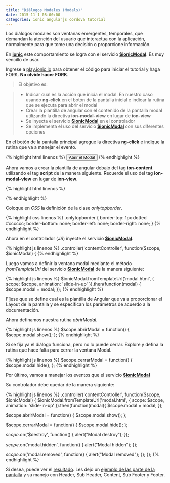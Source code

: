 ```yaml
---
title: "Diálogos Modales (Modals)"
date: 2015-11-1 08:00:00
categories: ionic angularjs cordova tutorial
---
```

Los diálogos modales son ventanas emergentes, temporales, que demandan la atención del usuario que interactua con la aplicación, normalmente para que tome una decisión o proporcione información.

En [__ionic__][1] este comportamiento se logra con el servicio [__$ionicModal__][2]. Es muy sencillo de usar.

Ingrese a [play.ionic.io][3] para obtener el código para iniciar el tutorial y haga FORK. __No olvide hacer FORK__.

  > El objetivo es:

  > - Indicar cual es la acción que inicia el modal. En nuestro caso usando __ng-click__ en el botón de la pantalla inicial e indicar la rutina que se ejecuta para abrir el modal
  > - Crear la plantilla de angular con el contenido de la pantalla modal utilizando la directiva __ion-modal-view__ en lugar de __ion-view__
  > - Se inyecta el servicio [__$ionicModal__][2] en el controlador
  > - Se implementa el uso del servicio [__$ionicModal__][2] con sus diferentes opciones

En el botón de la pantalla principal agregue la directiva __ng-click__ e indique la rutina que va a manejar el evento.

{% highlight html linenos %}
<button ng-click="abrirModal()" 
    class="button button-block button-assertive">Abrir el Modal
</button>
{% endhighlight %}

Ahora vamos a crear la plantilla de angular debajo del tag __ion-content__ utilizando el tag __script__ de la manera siguiente. Recuerde el uso del tag __ion-modal-view__ en lugar de __ion-view__.

{% highlight html linenos %}
<script id="modal.html" type="text/ng-template">
  <ion-modal-view>
    <ion-header-bar>
      <div class="buttons">
        <h1 class="title">Título Modal</h1>
        <button class="button button-icon ion-close-circled" ng-click="cerrarModal()">
        </button>
      </div>
    </ion-header-bar>
    <ion-content class="padding">
      <h3>Seleccione entre las opciones</h3>
      <ion-list>
        <ion-radio class="onlytopborder">
          Opción 1
        </ion-radio>
        <ion-radio class="onlytopborder">
          Opción 2
        </ion-radio>
        <ion-radio class="onlytopborder">
          Opción 3
        </ion-radio>
      </ion-list>
      <button class="button button-block button-dark">Continuar...</button>
    </ion-content>
  </ion-modal-view>
</script>
{% endhighlight %}

Coloque en *CSS* la definición de la clase *onlytopborder*.

{% highlight css linenos %}
.onlytopborder {
  border-top: 1px dotted #cccccc;
  border-bottom: none;
  border-left: none;
  border-right: none;
}
{% endhighlight %}

Ahora en el controlador (*JS*) inyecte el servicio [__$ionicModal__][2].

{% highlight js linenos %}
.controller('contentController', function($scope, $ionicModal) {
{% endhighlight %}

Luego vamos a definir la ventana modal mediante el método *fromTemplateUrl* del servicio [__$ionicModal__][2] de la manera siguiente:

{% highlight js linenos %}
$ionicModal.fromTemplateUrl('modal.html', {
  scope: $scope,
  animation: 'slide-in-up'
}).then(function(modal) { 
  $scope.modal = modal; 
});
{% endhighlight %}

Fíjese que se define cual es la plantilla de Angular que va a proporcionar el Layout de la pantalla y se especifican los parámetros de acuerdo a la documentación.

Ahora definamos nuestra rutina *abrirModal*.

{% highlight js linenos %}
$scope.abrirModal = function() {
  $scope.modal.show();
};
{% endhighlight %}

Si se fija ya el diálogo funciona, pero no lo puede cerrar. Explore y defina la rutina que hace falta para cerrar la ventana Modal.

{% highlight js linenos %}
$scope.cerrarModal = function() {
  $scope.modal.hide();
};
{% endhighlight %}

Por último, vamos a manejar los eventos que el servicio [__$ionicModal__][2]

Su controlador debe quedar de la manera siguiente:

{% highlight js linenos %}
.controller('contentController', function($scope, $ionicModal) {
  $ionicModal.fromTemplateUrl('modal.html', {
      scope: $scope,
      animation: 'slide-in-up'
  }).then(function(modal){
    $scope.modal = modal; 
  });

  $scope.abrirModal = function() {
    $scope.modal.show();
  };

  $scope.cerrarModal = function() {
    $scope.modal.hide();
  };

  $scope.$on('$destroy', function() {
    alert("Modal destroy");
  });

  $scope.$on('modal.hidden', function() {
    alert("Modal hidden");
  });

  $scope.$on('modal.removed', function() {
    alert("Modal removed");
  });
});
{% endhighlight %}

Si desea, puede ver el [resultado][4]. Les dejo un [ejemplo de las parte de la pantalla][5] y su manejo con Header, Sub Header, Content, Sub Footer y Footer.

[1]: http://ionicframework.com/ "ionic Framework"
[2]: http://ionicframework.com/docs/api/service/$ionicModal/ "$ionicModal"
[3]: http://play.ionic.io/app/39dce7f0ca8d "Inicio del tutorial"
[4]: http://play.ionic.io/app/6b115ef276ce "Resultado del tutorial"
[5]: http://play.ionic.io/app/df448c7e5e3f "Partes de la pantalla"

